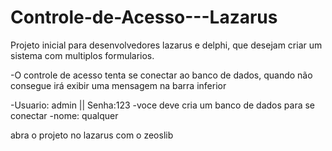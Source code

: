 # Controle-de-Acesso---Lazarus

Projeto inicial para desenvolvedores lazarus e delphi, que desejam 
criar um sistema com multiplos formularios.

-O controle de acesso tenta se conectar ao banco de dados, 
quando não consegue irá exibir uma mensagem na barra inferior

-Usuario: admin || Senha:123
-voce deve cria um banco de dados para se conectar
  -nome: qualquer
 
abra o projeto no lazarus com o zeoslib
